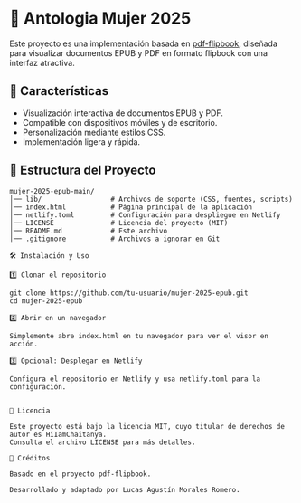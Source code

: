 # 📖 Antologia Mujer 2025

Este proyecto es una implementación basada en [pdf-flipbook](https://github.com/BrayanBM/pdf-flipbook), diseñada para visualizar documentos EPUB y PDF en formato flipbook con una interfaz atractiva.

## 🚀 Características

- Visualización interactiva de documentos EPUB y PDF.
- Compatible con dispositivos móviles y de escritorio.
- Personalización mediante estilos CSS.
- Implementación ligera y rápida.

## 📂 Estructura del Proyecto

```plaintext
mujer-2025-epub-main/
│── lib/                 # Archivos de soporte (CSS, fuentes, scripts)
│── index.html           # Página principal de la aplicación
│── netlify.toml         # Configuración para despliegue en Netlify
│── LICENSE              # Licencia del proyecto (MIT)
│── README.md            # Este archivo
│── .gitignore           # Archivos a ignorar en Git

🛠 Instalación y Uso

1️⃣ Clonar el repositorio

git clone https://github.com/tu-usuario/mujer-2025-epub.git
cd mujer-2025-epub

2️⃣ Abrir en un navegador

Simplemente abre index.html en tu navegador para ver el visor en acción.

3️⃣ Opcional: Desplegar en Netlify

Configura el repositorio en Netlify y usa netlify.toml para la configuración.


📜 Licencia

Este proyecto está bajo la licencia MIT, cuyo titular de derechos de autor es HiIamChaitanya.
Consulta el archivo LICENSE para más detalles.

🙌 Créditos

Basado en el proyecto pdf-flipbook.

Desarrollado y adaptado por Lucas Agustín Morales Romero.
